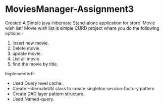 # MoviesManager-Assignment3

Created A Simple java-hibernate Stand-alone application for store 'Movie wish list'
Movie wish list is simple CURD project where you do the following options:-

1.  Insert new movie.
2.  Delete movie.
3.  update movie.
4.  List all movie.
5.  find the movie by title.

 
 Implemented:-
- Used Query level cache .
- Create HibernateUtil class to create singleton session-factory pattern
- Create DAO layer pattern structure.
- Used Named-query.
 
